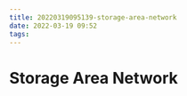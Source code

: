 ```yaml
---
title: 20220319095139-storage-area-network
date: 2022-03-19 09:52
tags:
---
```


# Storage Area Network

